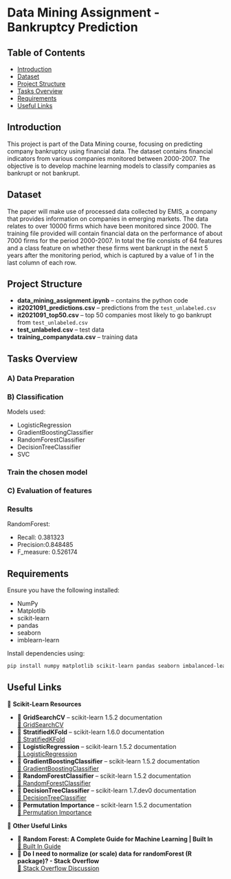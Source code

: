 # Data Mining Assignment - Bankruptcy Prediction

## Table of Contents
- [Introduction](#introduction)
- [Dataset](#dataset)
- [Project Structure](#project-structure)
- [Tasks Overview](#tasks-overview)
- [Requirements](#requirements)
- [Useful Links](#useful-links)

## Introduction
This project is part of the Data Mining course, focusing on predicting company bankruptcy using financial data. The dataset contains financial indicators from various companies monitored between 2000-2007. The objective is to develop machine learning models to classify companies as bankrupt or not bankrupt.

## Dataset
The paper will make use of processed data collected by
EMIS, a company that provides information on companies in emerging markets.
The data relates to over 10000 firms which have been monitored
since 2000.
The training file provided will contain financial data on the
performance of about 7000 firms for the period 2000-2007. In total the file
consists of 64 features and a class feature on whether these firms
went bankrupt in the next 5 years after the monitoring period, which
is captured by a value of 1 in the last column of each row.



## Project Structure
- **data_mining_assignment.ipynb** – contains the python code 
- **it2021091_predictions.csv** –  predictions from the `test_unlabeled.csv`
- **it2021091_top50.csv** –   top 50 companies most likely to go bankrupt from `test_unlabeled.csv`
- **test_unlabeled.csv** –  test data
- **training_companydata.csv** –  training data


## Tasks Overview

### A) Data Preparation


### B) Classification
 Models used:
 - LogisticRegression
 - GradientBoostingClassifier
 - RandomForestClassifier
 - DecisionTreeClassifier
 - SVC
 


### Train the chosen model


### C) Evaluation of features

### Results 
RandomForest:
- Recall: 0.381323
- Precision:0.848485
- F_measure: 0.526174



## Requirements
Ensure you have the following installed:
- NumPy
- Matplotlib
- scikit-learn
- pandas
- seaborn
- imblearn-learn

Install dependencies using:

```sh
pip install numpy matplotlib scikit-learn pandas seaborn imbalanced-learn
```




## Useful Links
🔗 **Scikit-Learn Resources**  
- 📌 **GridSearchCV** – scikit-learn 1.5.2 documentation  
  [🔗 GridSearchCV](https://scikit-learn.org/1.5.2/modules/generated/sklearn.model_selection.GridSearchCV.html)  
- 📌 **StratifiedKFold** – scikit-learn 1.6.0 documentation  
  [🔗 StratifiedKFold](https://scikit-learn.org/1.6.0/modules/generated/sklearn.model_selection.StratifiedKFold.html)  
- 📌 **LogisticRegression** – scikit-learn 1.5.2 documentation  
  [🔗 LogisticRegression](https://scikit-learn.org/1.5.2/modules/generated/sklearn.linear_model.LogisticRegression.html)  
- 📌 **GradientBoostingClassifier** – scikit-learn 1.5.2 documentation  
  [🔗 GradientBoostingClassifier](https://scikit-learn.org/1.5.2/modules/generated/sklearn.ensemble.GradientBoostingClassifier.html)  
- 📌 **RandomForestClassifier** – scikit-learn 1.5.2 documentation  
  [🔗 RandomForestClassifier](https://scikit-learn.org/1.5.2/modules/generated/sklearn.ensemble.RandomForestClassifier.html)  
- 📌 **DecisionTreeClassifier** – scikit-learn 1.7.dev0 documentation  
  [🔗 DecisionTreeClassifier](https://scikit-learn.org/1.7.dev0/modules/generated/sklearn.tree.DecisionTreeClassifier.html)  
- 📌 **Permutation Importance** – scikit-learn 1.5.2 documentation  
  [🔗 Permutation Importance](https://scikit-learn.org/1.5.2/modules/permutation_importance.html)  

🔗 **Other Useful Links**  
- 📌 **Random Forest: A Complete Guide for Machine Learning | Built In**  
  [🔗 Built In Guide](https://builtin.com/machine-learning/random-forest)  
- 📌 **Do I need to normalize (or scale) data for randomForest (R package)? - Stack Overflow**  
  [🔗 Stack Overflow Discussion](https://stackoverflow.com/questions/34072133/do-i-need-to-normalize-or-scale-data-for-randomforest-r-package)
